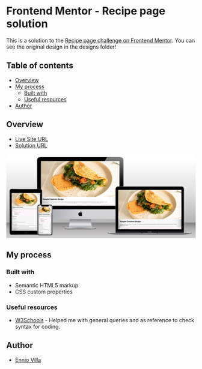 # Frontend Mentor - Recipe page solution

This is a solution to the [Recipe page challenge on Frontend Mentor](https://www.frontendmentor.io/challenges/recipe-page-KiTsR8QQKm). You can see the original design in the designs folder!

## Table of contents

- [Overview](#overview)
- [My process](#my-process)
  - [Built with](#built-with)
  - [Useful resources](#useful-resources)
- [Author](#author)

## Overview

- [Live Site URL](https://enniovilla.github.io/recipe-page/)
- [Solution URL](https://www.frontendmentor.io/solutions/recipe-page-yo6YHnWO2S)

![MyProject](./documentation/screenshot.png)

## My process

### Built with

- Semantic HTML5 markup
- CSS custom properties

### Useful resources

- [W3Schools](https://www.w3schools.com/) - Helped me with general queries and as reference to check syntax for coding.

## Author

- [Ennio Villa](https://github.com/enniovilla)
